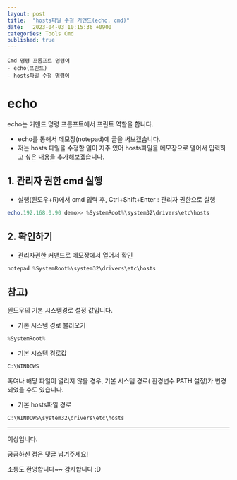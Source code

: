 ```yaml
---
layout: post
title:  "hosts파일 수정 커맨드(echo, cmd)"
date:   2023-04-03 10:15:36 +0900
categories: Tools Cmd
published: true
---
```

```
Cmd 명령 프롬프트 명령어
- echo(프린트)
- hosts파일 수정 명령어
```

# echo

echo는 커맨드 명령 프롬프트에서 프린트 역할을 합니다.
- echo를 통해서 메모장(notepad)에 글을 써보겠습니다.
- 저는 hosts 파일을 수정할 일이 자주 있어 hosts파일을 메모장으로 열어서 입력하고 싶은 내용을 추가해보겠습니다.


## 1. 관리자 권한 cmd 실행
- 실행(윈도우+R)에서 cmd 입력 후, Ctrl+Shift+Enter : 관리자 권한으로 실행
```powershell
echo.192.168.0.90 demo>> %SystemRoot%\system32\drivers\etc\hosts
```

## 2. 확인하기
- 관리자권한 커맨드로 메모장에서 열어서 확인
```powershell
notepad %SystemRoot%\system32\drivers\etc\hosts
```

## 참고)
윈도우의 기본 시스템경로 설정 값입니다.
- 기본 시스템 경로 불러오기
```powershell
%SystemRoot%
```
- 기본 시스템 경로값
```powershell
C:\WINDOWS
```

혹여나 해당 파일이 열리지 않을 경우, 기본 시스템 경로( 환경변수 PATH 설정)가 변경되었을 수도 있습니다.

- 기본 hosts파일 경로
```powershell
C:\WINDOWS\system32\drivers\etc\hosts
```


---

이상입니다.

궁금하신 점은 댓글 남겨주세요!

소통도 환영합니다~~ 감사합니다 :D